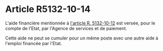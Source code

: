# Article R5132-10-14

L'aide financière mentionnée à [l'article R. 5132-10-12][1] est versée, pour le compte de l'Etat, par l'Agence de services et de paiement. 

Cette aide ne peut se cumuler pour un même poste avec une autre aide à l'emploi financée par l'Etat.

 [1]: /affichCodeArticle.do?cidTexte=LEGITEXT000006072050&idArticle=LEGIARTI000028650430&dateTexte=&categorieLien=cid